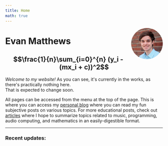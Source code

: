 ```yaml
---
title: Home
math: true
---
```



<img src="img/profile.JPG" style="max-width:20%;min-width:40px;float:right; border-radius:50%;" alt="picture" />

# Evan Matthews

## $$\frac{1}{n}\sum_{i=0}^{n} (y_i - (mx_i + c))^2$$

<i>Welcome to my website!</i> As you can see, it's currently in the works, as there's practically nothing here.<br> That is expected to change soon.

All pages can be accessed from the menu at the top of the page. This is where you can access my [personal blog](/note/) where you can read my fun subjective posts on various topics. For more educational posts, check out [articles](/post/) where I hope to summarize topics related to music, programming, audio computing, and mathematics in an easily-digestible format.

<hr></hr>

### Recent updates:
